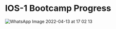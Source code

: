 # IOS-1 Bootcamp Progress

![WhatsApp Image 2022-04-13 at 17 02 13](https://user-images.githubusercontent.com/70329389/163203762-cf89b712-d39d-452a-a8a1-aa5d113bc6e0.jpeg)
